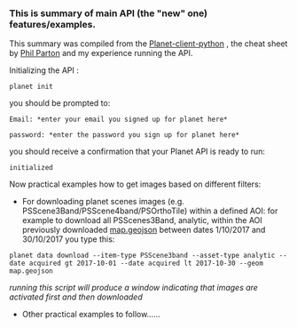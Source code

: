 ### This is summary of main API (the "new" one) features/examples.

This summary was compiled from the [Planet-client-python](https://planetlabs.github.io/planet-client-python/index.html) , the cheat sheet by [Phil Parton](https://github.com/pparton/planet-satellite-analysis/blob/master/PlanetApiCheatSheet.md) and my experience running the API. 

Initializing the API :

`planet init`

you should be prompted to:

```
Email: *enter your email you signed up for planet here*

password: *enter the password you sign up for planet here*

```

you should receive a confirmation that your Planet API is ready to run:

`initialized`

Now practical examples how to get images based on different filters:

- For downloading planet scenes images (e.g. PSScene3Band/PSScene4band/PSOrthoTile) within a defined AOI: for example to download all PSScenes3Band, analytic, within the AOI previously downloaded [map.geojson](1_new_API_scripts/map.geojson) between dates 1/10/2017 and 30/10/2017 you type this:

`planet data download --item-type PSScene3band --asset-type analytic --date acquired gt 2017-10-01 --date acquired lt 2017-10-30 --geom map.geojson`

*running this script will produce a window indicating that images are activated first and then downloaded* 

- Other practical examples to follow...... 